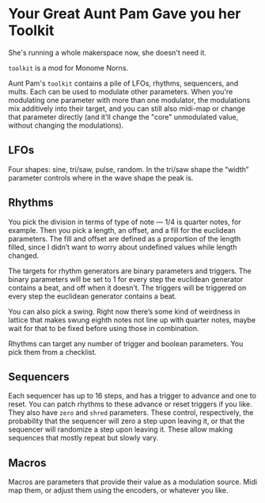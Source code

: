 # Your Great Aunt Pam Gave you her Toolkit

She's running a whole makerspace now, she doesn't need it.

`toolkit` is a mod for Monome Norns.

Aunt Pam's `toolkit` contains a pile of LFOs, rhythms, sequencers, and mults. Each can be used to modulate other parameters. When you're modulating one parameter with more than one modulator, the modulations mix additively into their target, and you can still also midi-map or change that parameter directly (and it'll change the "core" unmodulated value, without changing the modulations). 

## LFOs

Four shapes: sine, tri/saw, pulse, random. In the tri/saw shape the “width” parameter controls where in the wave shape the peak is.

## Rhythms

You pick the division in terms of type of note — 1/4 is quarter notes, for example. Then you pick a length, an offset, and a fill for the euclidean parameters. The fill and offset are defined as a proportion of the length filled, since I didn’t want to worry about undefined values while length changed.

The targets for rhythm generators are binary parameters and triggers. The binary parameters will be set to 1 for every step the euclidean generator contains a beat, and off when it doesn’t. The triggers will be triggered on every step the euclidean generator contains a beat.

You can also pick a swing. Right now there’s some kind of weirdness in lattice that makes swung eighth notes not line up with quarter notes, maybe wait for that to be fixed before using those in combination.

Rhythms can target any number of trigger and boolean parameters. You pick them from a checklist.

## Sequencers

Each sequencer has up to 16 steps, and has a trigger to advance and one to reset. You can patch rhythms to these advance or reset triggers if you like. They also have `zero` and `shred` parameters. These control, respectively, the probability that the sequencer will zero a step upon leaving it, or that the sequencer will randomize a step upon leaving it. These allow making sequences that mostly repeat but slowly vary.

## Macros

Macros are parameters that provide their value as a modulation source. Midi map them, or adjust them using the encoders, or whatever you like.
